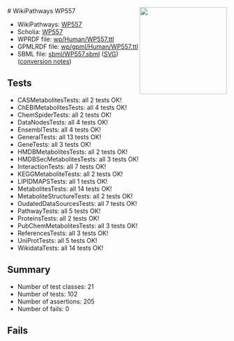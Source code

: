 <img style="float: right; width: 200px" src="../logo.png" />
# WikiPathways WP557

* WikiPathways: [WP557](https://identifiers.org/wikipathways:WP557)
* Scholia: [WP557](https://scholia.toolforge.org/wikipathways/WP557)
* WPRDF file: [wp/Human/WP557.ttl](../wp/Human/WP557.ttl)
* GPMLRDF file: [wp/gpml/Human/WP557.ttl](../wp/gpml/Human/WP557.ttl)
* SBML file: [sbml/WP557.sbml](../sbml/WP557.sbml) ([SVG](../sbml/WP557.svg)) ([conversion notes](../sbml/WP557.txt))

## Tests
* CASMetabolitesTests: all 2 tests OK!
* ChEBIMetabolitesTests: all 4 tests OK!
* ChemSpiderTests: all 2 tests OK!
* DataNodesTests: all 4 tests OK!
* EnsemblTests: all 4 tests OK!
* GeneralTests: all 13 tests OK!
* GeneTests: all 3 tests OK!
* HMDBMetabolitesTests: all 2 tests OK!
* HMDBSecMetabolitesTests: all 3 tests OK!
* InteractionTests: all 7 tests OK!
* KEGGMetaboliteTests: all 2 tests OK!
* LIPIDMAPSTests: all 1 tests OK!
* MetabolitesTests: all 14 tests OK!
* MetaboliteStructureTests: all 2 tests OK!
* OudatedDataSourcesTests: all 7 tests OK!
* PathwayTests: all 5 tests OK!
* ProteinsTests: all 2 tests OK!
* PubChemMetabolitesTests: all 3 tests OK!
* ReferencesTests: all 3 tests OK!
* UniProtTests: all 5 tests OK!
* WikidataTests: all 14 tests OK!


## Summary

* Number of test classes: 21
* Number of tests: 102
* Number of assertions: 205
* Number of fails: 0

## Fails

